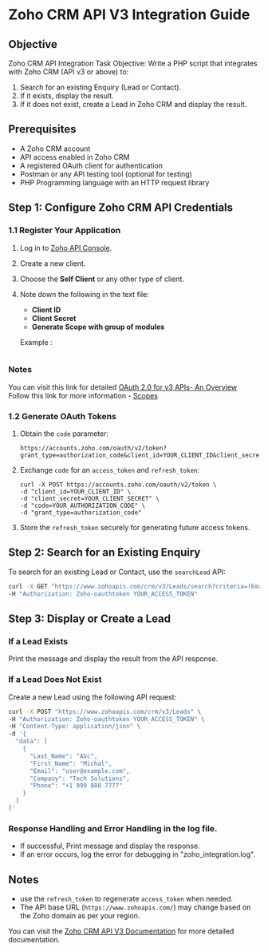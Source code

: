 # Zoho CRM API V3 Integration Guide

## Objective
Zoho CRM API Integration Task
Objective:
Write a PHP script that integrates with Zoho CRM (API v3 or above) to:
1. Search for an existing Enquiry (Lead or Contact).
2. If it exists, display the result.
3. If it does not exist, create a Lead in Zoho CRM and display the result.

## Prerequisites
- A Zoho CRM account
- API access enabled in Zoho CRM
- A registered OAuth client for authentication
- Postman or any API testing tool (optional for testing)
- PHP Programming language with an HTTP request library

## Step 1: Configure Zoho CRM API Credentials
### 1.1 Register Your Application
1. Log in to [Zoho API Console](https://api-console.zoho.com/).
2. Create a new client.
3. Choose the **Self Client** or any other type of client.
4. Note down the following in the text file:
   - **Client ID**
   - **Client Secret**
   - **Generate Scope with group of modules** 
   
   Example : 
   ```   https://accounts.zoho.com/oauth/v2/token?grant_type=authorization_code&client_id=YOUR_CLIENT_ID&client_secret=YOUR_CLIENT_SECRET&code=YOUR_AUTHORIZATION_CODE
   ```
### Notes
You can visit this link for detailed [OAuth 2.0 for v3 APIs- An Overview](https://www.zoho.com/crm/developer/docs/api/v3/oauth-overview.html) 
Follow this link for more information - [Scopes](https://www.zoho.com/crm/developer/docs/api/v3/scopes.html)
   

### 1.2 Generate OAuth Tokens
1. Obtain the `code` parameter:
   ```
   https://accounts.zoho.com/oauth/v2/token?grant_type=authorization_code&client_id=YOUR_CLIENT_ID&client_secret=YOUR_CLIENT_SECRET&code=YOUR_AUTHORIZATION_CODE
   ```
2. Exchange `code` for an `access_token` and `refresh_token`:
   ```
   curl -X POST https://accounts.zoho.com/oauth/v2/token \
   -d "client_id=YOUR_CLIENT_ID" \
   -d "client_secret=YOUR_CLIENT_SECRET" \
   -d "code=YOUR_AUTHORIZATION_CODE" \
   -d "grant_type=authorization_code"
   ```
3. Store the `refresh_token` securely for generating future access tokens.

## Step 2: Search for an Existing Enquiry
To search for an existing Lead or Contact, use the `searchLead` API:
```bash
curl -X GET "https://www.zohoapis.com/crm/v3/Leads/search?criteria=(Email:equals:'user@example.com')" \
-H "Authorization: Zoho-oauthtoken YOUR_ACCESS_TOKEN"
```

## Step 3: Display or Create a Lead
### If a Lead Exists
Print the message and display the result from the API response.

### If a Lead Does Not Exist
Create a new Lead using the following API request:
```bash
curl -X POST "https://www.zohoapis.com/crm/v3/Leads" \
-H "Authorization: Zoho-oauthtoken YOUR_ACCESS_TOKEN" \
-H "Content-Type: application/json" \
-d '{
  "data": [
    {
      "Last_Name": "Abc",
      "First_Name": "Michal",
      "Email": "user@example.com",
      "Company": "Tech Solutions",
	  "Phone": "+1 999 888 7777"
    }
  ]
}'
```
### Response Handling and Error Handling in the log file.
- If successful, Print message and display the response.
- If an error occurs, log the error for debugging in "zoho_integration.log".

## Notes
- use the `refresh_token` to regenerate `access_token` when needed.
- The API base URL (`https://www.zohoapis.com/`) may change based on the Zoho domain as per your region.

You can visit the [Zoho CRM API V3 Documentation](https://www.zoho.com/crm/developer/docs/api/v3/) for more detailed documentation. 
